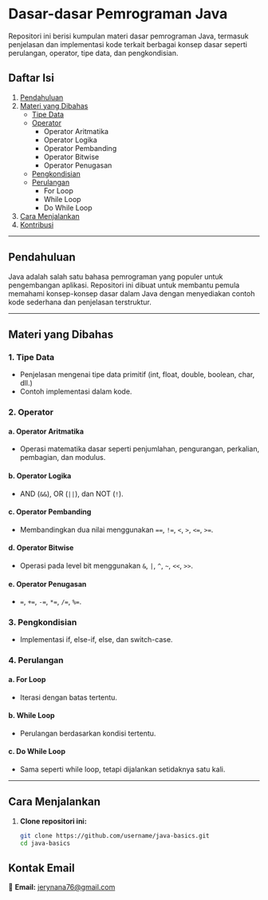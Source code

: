 # **Dasar-dasar Pemrograman Java**

Repositori ini berisi kumpulan materi dasar pemrograman Java, termasuk penjelasan dan implementasi kode terkait berbagai konsep dasar seperti perulangan, operator, tipe data, dan pengkondisian.

## **Daftar Isi**

1. [Pendahuluan](#pendahuluan)  
2. [Materi yang Dibahas](#materi-yang-dibahas)  
   - [Tipe Data](#1-tipe-data)  
   - [Operator](#2-operator)  
     - Operator Aritmatika  
     - Operator Logika  
     - Operator Pembanding  
     - Operator Bitwise  
     - Operator Penugasan  
   - [Pengkondisian](#3-pengkondisian)  
   - [Perulangan](#4-perulangan)  
     - For Loop  
     - While Loop  
     - Do While Loop  
3. [Cara Menjalankan](#cara-menjalankan)  
4. [Kontribusi](#kontribusi)  

---

## **Pendahuluan**

Java adalah salah satu bahasa pemrograman yang populer untuk pengembangan aplikasi. Repositori ini dibuat untuk membantu pemula memahami konsep-konsep dasar dalam Java dengan menyediakan contoh kode sederhana dan penjelasan terstruktur.

---

## **Materi yang Dibahas**

### **1. Tipe Data**
- Penjelasan mengenai tipe data primitif (int, float, double, boolean, char, dll.)
- Contoh implementasi dalam kode.

### **2. Operator**
#### a. **Operator Aritmatika**
- Operasi matematika dasar seperti penjumlahan, pengurangan, perkalian, pembagian, dan modulus.  

#### b. **Operator Logika**
- AND (`&&`), OR (`||`), dan NOT (`!`).  

#### c. **Operator Pembanding**
- Membandingkan dua nilai menggunakan `==`, `!=`, `<`, `>`, `<=`, `>=`.  

#### d. **Operator Bitwise**
- Operasi pada level bit menggunakan `&`, `|`, `^`, `~`, `<<`, `>>`.  

#### e. **Operator Penugasan**
- `=`, `+=`, `-=`, `*=`, `/=`, `%=`.  

### **3. Pengkondisian**
- Implementasi if, else-if, else, dan switch-case.  

### **4. Perulangan**
#### a. **For Loop**
- Iterasi dengan batas tertentu.  

#### b. **While Loop**
- Perulangan berdasarkan kondisi tertentu.  

#### c. **Do While Loop**
- Sama seperti while loop, tetapi dijalankan setidaknya satu kali.  

---

## **Cara Menjalankan**

1. **Clone repositori ini:**
   ```bash
   git clone https://github.com/username/java-basics.git
   cd java-basics
## **Kontak Email**
📧 **Email:** [jerynana76@gmail.com](mailto:jerynana76@gmail.com)



